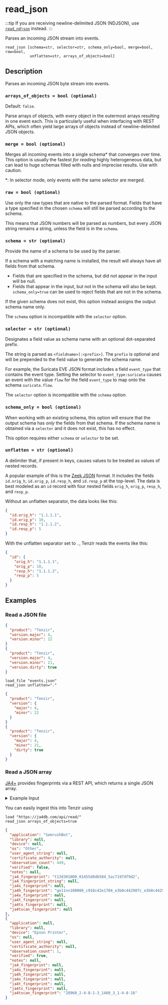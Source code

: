 # read_json

:::tip
If you are receiving newline-delimited JSON (NDJSON), use [`read_ndjson`](read_ndjson) instead.
:::

Parses an incoming JSON stream into events.

```tql
read_json [schema=str, selector=str, schema_only=bool, merge=bool, raw=bool,
           unflatten=str, arrays_of_objects=bool]
```

## Description

Parses an incoming JSON byte stream into events.

### `arrays_of_objects = bool (optional)`

Default: `false`.

Parse arrays of objects, with every object in the outermost arrays resulting in
one event each. This is particularly useful when interfacing with REST APIs,
which often yield large arrays of objects instead of newline-delimited JSON
objects.

### `merge = bool (optional)`

Merges all incoming events into a single schema\* that converges over time. This
option is usually the fastest *for reading* highly heterogeneous data, but can
lead
to huge schemas filled with nulls and imprecise results. Use with caution.

\*: In selector mode, only events with the same selector are merged.

### `raw = bool (optional)`

Use only the raw types that are native to the parsed format. Fields that have a type
specified in the chosen `schema` will still be parsed according to the schema.

This means that JSON numbers will be parsed as numbers,
but every JSON string remains a string, unless the field is in the `schema`.

### `schema = str (optional)`

Provide the name of a schema to be used by the parser.

If a schema with a matching name is installed, the result will always have
all fields from that schema.
* Fields that are specified in the schema, but did not appear in the input will be null.
* Fields that appear in the input, but not in the schema will also be kept. `schema_only=true`
can be used to reject fields that are not in the schema.

If the given schema does not exist, this option instead assigns the output schema name only.

The `schema` option is incompatible with the `selector` option.

### `selector = str (optional)`

Designates a field value as schema name with an optional dot-separated prefix.

The string is parsed as `<fieldname>[:<prefix>]`. The `prefix` is optional and
will be prepended to the field value to generate the schema name.

For example, the Suricata EVE JSON format includes a field
`event_type` that contains the event type. Setting the selector to
`event_type:suricata` causes an event with the value `flow` for the field
`event_type` to map onto the schema `suricata.flow`.

The `selector` option is incompatible with the `schema` option.

### `schema_only = bool (optional)`

When working with an existing schema, this option will ensure that the output
schema has *only* the fields from that schema. If the schema name is obtained via a `selector`
and it does not exist, this has no effect.

This option requires either `schema` or `selector` to be set.

### `unflatten = str (optional)`

A delimiter that, if present in keys, causes values to be treated as values of
nested records.

A popular example of this is the [Zeek JSON](read_zeek_json.md) format. It includes
the fields `id.orig_h`, `id.orig_p`, `id.resp_h`, and `id.resp_p` at the
top-level. The data is best modeled as an `id` record with four nested fields
`orig_h`, `orig_p`, `resp_h`, and `resp_p`.

Without an unflatten separator, the data looks like this:

```json title="Without unflattening"
{
  "id.orig_h": "1.1.1.1",
  "id.orig_p": 10,
  "id.resp_h": "1.1.1.2",
  "id.resp_p": 5
}
```

With the unflatten separator set to `.`, Tenzir reads the events like this:

```json title="With 'unflatten'"
{
  "id": {
    "orig_h": "1.1.1.1",
    "orig_p": 10,
    "resp_h": "1.1.1.2",
    "resp_p": 5
  }
}
```

## Examples

### Read a JSON file

```json title="input.json"
{
  "product": "Tenzir",
  "version.major": 4,
  "version.minor": 22
}
{
  "product": "Tenzir",
  "version.major": 4,
  "version.minor": 21,
  "version.dirty": true
}
```

```tql title="Pipeline"
load_file "events.json"
read_json unflatten="."
```

```json title="Output"
{
  "product": "Tenzir",
  "version": {
    "major": 4,
    "minor": 22
  }
}
{
  "product": "Tenzir",
  "version": {
    "major": 4,
    "minor": 21,
    "dirty": true
  }
}
```

### Read a JSON array

[JA4+](https://ja4db.com/) provides fingerprints via a REST API, which returns a single JSON array.

<details>
<summary>Example Input</summary>

```json
[
  {
    "application": "SemrushBot",
    "library": null,
    "device": null,
    "os": "Other",
    "user_agent_string": null,
    "certificate_authority": null,
    "observation_count": 449,
    "verified": false,
    "notes": null,
    "ja4_fingerprint": "t13d301000_01455d0db58d_5ac7197df9d2",
    "ja4_fingerprint_string": null,
    "ja4s_fingerprint": null,
    "ja4h_fingerprint": "ge11nn100000_c910c42e1704_e3b0c44298fc_e3b0c44298fc",
    "ja4x_fingerprint": null,
    "ja4t_fingerprint": null,
    "ja4ts_fingerprint": null,
    "ja4tscan_fingerprint": null
  },
  {
    "application": null,
    "library": null,
    "device": "Epson Printer",
    "os": null,
    "user_agent_string": null,
    "certificate_authority": null,
    "observation_count": 1,
    "verified": true,
    "notes": null,
    "ja4_fingerprint": null,
    "ja4s_fingerprint": null,
    "ja4h_fingerprint": null,
    "ja4x_fingerprint": null,
    "ja4t_fingerprint": null,
    "ja4ts_fingerprint": null,
    "ja4tscan_fingerprint": "28960_2-4-8-1-3_1460_3_1-4-8-16"
  },
  ...
]
```

</details>

You can easily ingest this into Tenzir using

```tql title="Pipeline"
load "https://ja4db.com/api/read/"
read_json arrays_of_objects=true
```

```json title="Example Output"
{
  "application": "SemrushBot",
  "library": null,
  "device": null,
  "os": "Other",
  "user_agent_string": null,
  "certificate_authority": null,
  "observation_count": 449,
  "verified": false,
  "notes": null,
  "ja4_fingerprint": "t13d301000_01455d0db58d_5ac7197df9d2",
  "ja4_fingerprint_string": null,
  "ja4s_fingerprint": null,
  "ja4h_fingerprint": "ge11nn100000_c910c42e1704_e3b0c44298fc_e3b0c44298fc",
  "ja4x_fingerprint": null,
  "ja4t_fingerprint": null,
  "ja4ts_fingerprint": null,
  "ja4tscan_fingerprint": null
},
{
  "application": null,
  "library": null,
  "device": "Epson Printer",
  "os": null,
  "user_agent_string": null,
  "certificate_authority": null,
  "observation_count": 1,
  "verified": true,
  "notes": null,
  "ja4_fingerprint": null,
  "ja4s_fingerprint": null,
  "ja4h_fingerprint": null,
  "ja4x_fingerprint": null,
  "ja4t_fingerprint": null,
  "ja4ts_fingerprint": null,
  "ja4tscan_fingerprint": "28960_2-4-8-1-3_1460_3_1-4-8-16"
}
```
